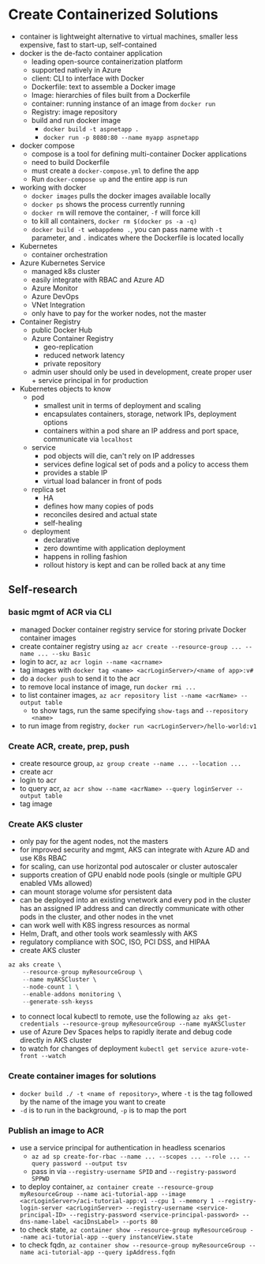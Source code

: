 # Create Containerized Solutions

- container is lightweight alternative to virtual machines, smaller less expensive, fast to start-up, self-contained
- docker is the de-facto container application
  - leading open-source containerization platform
  - supported natively in Azure
  - client: CLI to interface with Docker
  - Dockerfile: text to assemble a Docker image
  - Image: hierarchies of files built from a Dockerfile
  - container: running instance of an image from `docker run`
  - Registry: image repository
  - build and run docker image
    - `docker build -t aspnetapp .`
    - `docker run -p 8080:80 --name myapp aspnetapp`
- docker compose
  - compose is a tool for defining multi-container Docker applications
  - need to build Dockerfile
  - must create a `docker-compose.yml` to define the app
  - Run `docker-compose up` and the entire app is run
- working with docker
  - `docker images` pulls the docker images available locally
  - `docker ps` shows the process currently running
  - `docker rm` will remove the container, `-f` will force kill
  - to kill all containers, `docker rm $(docker ps -a -q)`
  - `docker build -t webappdemo .`, you can pass name with `-t` parameter, and `.` indicates where the Dockerfile is located locally
- Kubernetes
  - container orchestration
- Azure Kubernetes Service
  - managed k8s cluster
  - easily integrate with RBAC and Azure AD
  - Azure Monitor
  - Azure DevOps
  - VNet Integration
  - only have to pay for the worker nodes, not the master
- Container Registry
  - public Docker Hub
  - Azure Container Registry
    - geo-replication
    - reduced network latency
    - private repository
  - admin user should only be used in development, create proper user + service principal in for production
- Kubernetes objects to know
  - pod 
    - smallest unit in terms of deployment and scaling
    - encapsulates containers, storage, network IPs, deployment options
    - containers within a pod share an IP address and port space, communicate via `localhost`
  - service
    - pod objects will die, can't rely on IP addresses
    - services define logical set of pods and a policy to access them
    - provides a stable IP
    - virtual load balancer in front of pods
  - replica set
    - HA
    - defines how many copies of pods
    - reconciles desired and actual state
    - self-healing
  - deployment
    - declarative
    - zero downtime with application deployment
    - happens in rolling fashion
    - rollout history is kept and can be rolled back at any time

## Self-research

### basic mgmt of ACR via CLI
- managed Docker container registry service for storing private Docker container images
- create container registry using `az acr create --resource-group ... --name ... --sku Basic`
- login to acr, `az acr login --name <acrname>`
- tag images with `docker tag <name> <acrLoginServer>/<name of app>:v#`
- do a `docker push` to send it to the acr
- to remove local instance of image, run `docker rmi ...`
- to list container images, `az acr repository list --name <acrName> --output table`
  - to show tags, run the same specifying `show-tags` and `--repository <name>`
- to run image from registry, `docker run <acrLoginServer>/hello-world:v1`

### Create ACR, create, prep, push
- create resource group, `az group create --name ... --location ...`
- create acr
- login to acr
- to query acr, `az acr show --name <acrName> --query loginServer --output table`
- tag image

### Create AKS cluster
- only pay for the agent nodes, not the masters
- for improved security and mgmt, AKS can integrate with Azure AD and use K8s RBAC
- for scaling, can use horizontal pod autoscaler or cluster autoscaler
- supports creation of GPU enabld node pools (single or multiple GPU enabled VMs allowed)
- can mount storage volume sfor persistent data
- can be deployed into an existing vnetwork and every pod in the cluster has an assigned IP address and can directly communicate with other pods in the cluster, and other nodes in the vnet
- can work well with K8S ingress resources as normal
- Helm, Draft, and other tools work seamlessly with AKS
- regulatory compliance with SOC, ISO, PCI DSS, and HIPAA
- create AKS cluster
```s
az aks create \
    --resource-group myResourceGroup \
    --name myAKSCluster \
    --node-count 1 \
    --enable-addons monitoring \
    --generate-ssh-keyss
```
- to connect local kubectl to remote, use the following `az aks get-credentials --resource-group myResourceGroup --name myAKSCluster`
- use of Azure Dev Spaces helps to rapidly iterate and debug code directly in AKS cluster
- to watch for changes of deployment `kubectl get service azure-vote-front --watch`

### Create container images for solutions
- `docker build ./ -t <name of repository>`, where `-t` is the tag followed by the name of the image you want to create
- `-d` is to run in the background, `-p` is to map the port

### Publish an image to ACR
- use a service principal for authentication in headless scenarios
  - `az ad sp create-for-rbac --name ... --scopes ... --role ... --query password --output tsv`
  - pass in via `--registry-username SPID` and `--registry-password SPPWD`
- to deploy container, `az container create --resource-group myResourceGroup --name aci-tutorial-app --image <acrLoginServer>/aci-tutorial-app:v1 --cpu 1 --memory 1 --registry-login-server <acrLoginServer> --registry-username <service-principal-ID> --registry-password <service-principal-password> --dns-name-label <aciDnsLabel> --ports 80`
- to check state, `az container show --resource-group myResourceGroup --name aci-tutorial-app --query instanceView.state`
- to check fqdn, `az container show --resource-group myResourceGroup --name aci-tutorial-app --query ipAddress.fqdn`